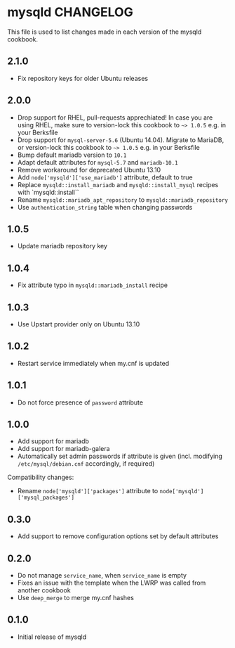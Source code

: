 mysqld CHANGELOG
================

This file is used to list changes made in each version of the mysqld cookbook.

2.1.0
-----

- Fix repository keys for older Ubuntu releases

2.0.0
-----

- Drop support for RHEL, pull-requests apprechiated!
  In case you are using RHEL, make sure to version-lock this cookbook to `~> 1.0.5` e.g. in your Berksfile
- Drop support for `mysql-server-5.6` (Ubuntu 14.04). Migrate to MariaDB, or version-lock this cookbook to `~> 1.0.5` e.g. in your Berksfile
- Bump default mariadb version to `10.1`
- Adapt default attributes for `mysql-5.7` and `mariadb-10.1`
- Remove workaround for deprecated Ubuntu 13.10
- Add `node['mysqld']['use_mariadb']` attribute, default to true
- Replace `mysqld::install_mariadb` and `mysqld::install_mysql` recipes with `mysqld::install``
- Rename `mysqld::mariadb_apt_repository` to `mysqld::mariadb_repository`
- Use `authentication_string` table when changing passwords

1.0.5
-----

- Update mariadb repository key

1.0.4
-----

- Fix attribute typo in `mysqld::mariadb_install` recipe

1.0.3
-----

- Use Upstart provider only on Ubuntu 13.10

1.0.2
-----

- Restart service immediately when my.cnf is updated

1.0.1
-----

- Do not force presence of `password` attribute

1.0.0
-----

- Add support for mariadb
- Add support for mariadb-galera
- Automatically set admin passwords if attribute is given (incl. modifying `/etc/mysql/debian.cnf`
  accordingly, if required)

Compatibility changes:

- Rename `node['mysqld']['packages']` attribute to `node['mysqld']['mysql_packages']`

0.3.0
-----

- Add support to remove configuration options set by default attributes

0.2.0
-----
- Do not manage `service_name`, when `service_name` is empty
- Fixes an issue with the template when the LWRP was called from another cookbook
- Use `deep_merge` to merge my.cnf hashes

0.1.0
-----
- Initial release of mysqld
